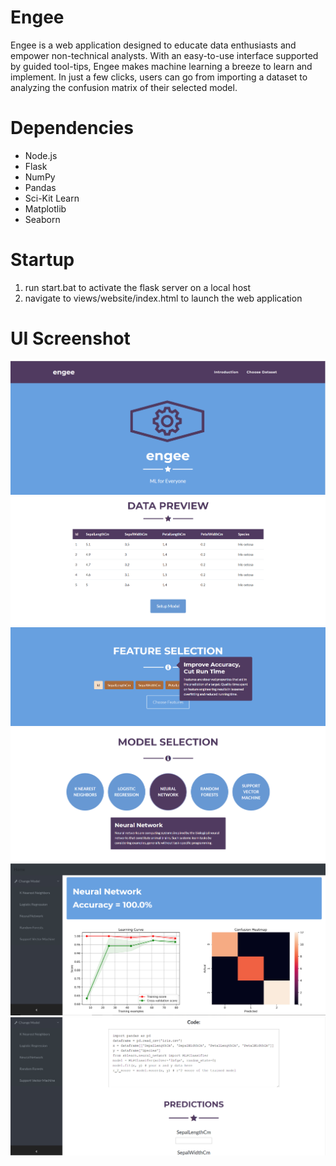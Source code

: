 # Engee

Engee is a web application designed to educate data enthusiasts and empower non-technical analysts. With an easy-to-use interface supported by guided tool-tips, Engee makes machine learning a breeze to learn and implement. In just a few clicks, users can go from importing a dataset to analyzing the confusion matrix of their selected model.

# Dependencies
* Node.js
* Flask
* NumPy
* Pandas
* Sci-Kit Learn
* Matplotlib
* Seaborn

# Startup
1. run start.bat to activate the flask server on a local host
2. navigate to views/website/index.html to launch the web application

# UI Screenshot
![Welcome Screenshot](screenshots/welcome.png)
![Data Preview Screenshot](screenshots/preview.png)
![Feature Selection Screenshot](screenshots/feature.png)
![Model Selection Screenshot](screenshots/model.png)
![Confusion Matrix Screenshot](screenshots/confusion.png)
![Prediction Options Screenshot](screenshots/prediction.png)
